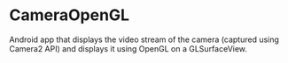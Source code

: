 # CameraOpenGL

Android app that displays the video stream of the camera (captured using Camera2 API) and displays it using OpenGL on a GLSurfaceView.
